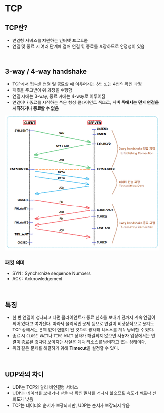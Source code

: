 # TCP

## TCP란?
* 연결형 서비스를 지원하는 인터넷 프로토콜
* 연결 및 종료 시 여러 단계에 걸쳐 연결 및 종료를 보장하므로 안정성이 있음

<br>

## 3-way / 4-way handshake
* TCP에서 접속을 연결 및 종료할 때 이루어지는 3번 또는 4번의 확인 과정
* 패킷을 주고받아 위 과정을 수행함
* 연결 시에는 3-way, 종료 시에는 4-way로 이루어짐
* 연결이나 종료를 시작하는 쪽은 항상 클라이언트 쪽으로, **서버 쪽에서는 먼저 연결을 시작하거나 종료할 수 없음**

![handshake](../img/34_handshake.png)

### 패킷 의미
* SYN : Synchronize sequence Numbers
* ACK : Acknowledgement

<br>

## 특징
* 한 번 연결이 성사되고 나면 클라이언트가 종료 신호를 보내기 전까지 계속 연결이 되어 있다고 여겨진다. 따라서 물리적인 문제 등으로 연결이 비정상적으로 끊겨도 TCP 상에서는 문제 없이 연결이 된 것으로 생각해 리소스를 계속 낭비할 수 있다.
* 종료 시 `CLOSE_WAIT`나 `TIME_WAIT` 상태가 해결되지 않으면 사용자 입장에서는 연결이 종료된 것처럼 보이지만 사실은 계속 리소스를 낭비하고 있는 상태이다.
* 위와 같은 문제를 해결하기 위해 **Timeout**을 설정할 수 있다.

<br>

## UDP와의 차이
* UDP는 TCP와 달리 비연결형 서비스
* UDP는 데이터를 보내거나 받을 때 확인 절차를 거치지 않으므로 속도가 빠르나 신뢰도가 낮음
* TCP는 데이터의 순서가 보장되지만, UDP는 순서가 보장되지 않음